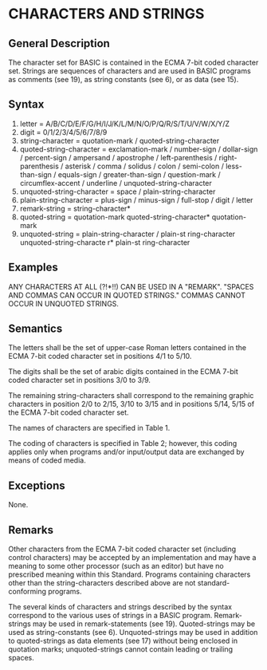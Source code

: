 # CHARACTERS AND STRINGS 
## General Description 

The character set for BASIC is contained in the ECMA 7-bit coded character set. Strings are sequences of characters and are used in BASIC programs as comments (see 19), as string constants (see 6), or as data (see 15). 

## Syntax

  1. letter = A/B/C/D/E/F/G/H/I/J/K/L/M/N/O/P/Q/R/S/T/U/V/W/X/Y/Z 
  2. digit = 0/1/2/3/4/5/6/7/8/9 
  3. string-character = quotation-mark / quoted-string-character
  4. quoted-string-character = exclamation-mark / number-sign / dollar-sign / percent-sign / ampersand / apostrophe / left-parenthesis / right-parenthesis / asterisk / comma / solidus / colon / semi-colon / less-than-sign / equals-sign / greater-than-sign / question-mark / circumflex-accent / underline / unquoted-string-character 
  5. unquoted-string-character = space / plain-string-character 
  6. plain-string-character = plus-sign / minus-sign / full-stop / digit / letter 
  7. remark-string = string-character*
  8. quoted-string = quotation-mark quoted-string-character* quotation-mark 
  9. unquoted-string = plain-string-character / plain-st ring-character unquoted-string-characte r* plain-st ring-character

## Examples

ANY CHARACTERS AT ALL (?!*!!) CAN BE USED IN A "REMARK". "SPACES AND COMMAS CAN OCCUR IN QUOTED STRINGS." COMMAS CANNOT OCCUR IN UNQUOTED STRINGS.

## Semantics

The letters shall be the set of upper-case Roman letters contained in the ECMA 7-bit coded character set in positions 4/1 to 5/10.

The digits shall be the set of arabic digits contained in the ECMA 7-bit coded character set in positions 3/0 to 3/9.

The remaining string-characters shall correspond to the remaining graphic characters in position 2/0 to 2/15, 3/10 to 3/15 and in positions 5/14, 5/15 of the ECMA 7-bit coded character set.

The names of characters are specified in Table 1. 

The coding of characters is specified in Table 2; however, this coding applies only when programs and/or input/output data are exchanged by means of coded media. 

## Exceptions 

None. 

## Remarks 

Other characters from the ECMA 7-bit coded character set (including control characters) may be accepted by an implementation and may have a meaning to some other processor (such as an editor) but have no prescribed meaning within this Standard. Programs containing characters other than the string-characters described above are not standard-conforming programs. 

The several kinds of characters and strings described by the syntax correspond to the various uses of strings in a BASIC program. Remark-strings may be used in remark-statements (see 19). Quoted-strings may be used as string-constants (see 6). Unquoted-strings may be used in addition to quoted-strings as data elements (see 17) without being enclosed in quotation marks; unquoted-strings cannot contain leading or trailing spaces.
